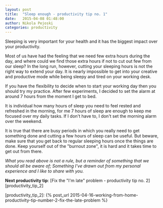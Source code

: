 ```yaml
---
layout: post
title:  "Sleep enough - productivity tip no. 1"
date:   2015-04-08 01:48:00
author: Nikola Pejoski
categories: productivity
---
```


Sleeping is very important for your health and it has the biggest impact over your productivity.

Most of us have had the feeling that we need few extra hours during the day, and where could we find those extra hours 
if not to cut out few from our sleep? In the long run, however, cutting your sleeping hours is not the right way 
to extend your day. It is nearly impossible to get into your creative and productive mode while being sleepy and tired 
on your working desk. 

If you have the flexibility to decide when to start your working day then you should try my practice. 
After few experiments, I decided to set the alarm at around 7 hours from the moment I get to bed. 

It is individual how many hours of sleep you need to feel rested and refreshed in the morning,
for me 7 hours of sleep are enough to keep me focused over my daily tasks. If I don't have to,
I don't set the morning alarm over the weekend. 

It is true that there are busy periods in which you really need to get something done 
and cutting a few hours of sleep can be useful. But beware, make sure that you get back to regular sleeping hours 
once the things are done. Keep yourself out of the "burnout zone", it is hard and it takes time to get out from there.

*What you read above is not a rule, but a reminder of something that we should all be aware of; 
Something I've drawn out from my personal experience and I like to share with you.*

**Next productivity tip**: [Fix the "I'm late" problem - productivity tip no. 2][productivity_tip_2]

[productivity_tip_2]: {% post_url 2015-04-16-working-from-home-productivity-tip-number-2-fix-the-late-problem %}
